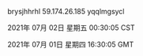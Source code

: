 brysjhhrhl 59.174.26.185 yqqlmgsycl

2021年 07月 02日 星期五 00:30:05 CST

2021年 07月 01日 星期四 16:30:05 GMT
